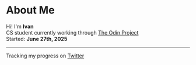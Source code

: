 # About Me

Hi! I'm **Ivan**  
CS student currently working through [The Odin Project](https://www.theodinproject.com)  
Started: **June 27th, 2025**  

---

Tracking my progress on [Twitter](https://x.com/pomodorohedoro)  
